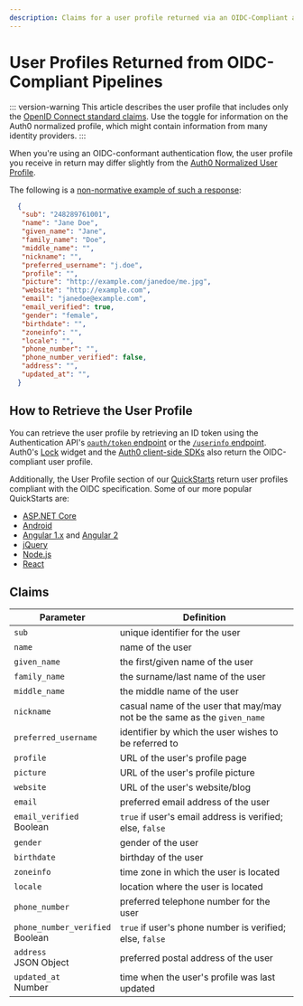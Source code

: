 ```yaml
---
description: Claims for a user profile returned via an OIDC-Compliant authorization flow
---
```

# User Profiles Returned from OIDC-Compliant Pipelines

::: version-warning
This article describes the user profile that includes only the [OpenID Connect standard claims](https://openid.net/specs/openid-connect-core-1_0.html#StandardClaims). Use the toggle for information on the Auth0 normalized profile, which might contain information from many identity providers.
:::

When you're using an OIDC-conformant authentication flow, the user profile you receive in return may differ slightly from the [Auth0 Normalized User Profile](/user-profile/normalized).

The following is a [non-normative example of such a response](https://openid.net/specs/openid-connect-basic-1_0.html#StandardClaims):

```json
  {
   "sub": "248289761001",
   "name": "Jane Doe",
   "given_name": "Jane",
   "family_name": "Doe",
   "middle_name": "",
   "nickname": "",
   "preferred_username": "j.doe",
   "profile": "",
   "picture": "http://example.com/janedoe/me.jpg",
   "website": "http://example.com",
   "email": "janedoe@example.com",
   "email_verified": true,
   "gender": "female",
   "birthdate": "",
   "zoneinfo": "",
   "locale": "",
   "phone_number": "",
   "phone_number_verified": false,
   "address": "",
   "updated_at": "",
  }
```

## How to Retrieve the User Profile

You can retrieve the user profile by retrieving an ID token using the Authentication API's [`oauth/token` endpoint](/api/authentication#get-token) or the [`/userinfo` endpoint](/api/authentication#get-user-info). Auth0's [Lock](https://auth0.com/docs/libraries#lock-login-signup-widgets) widget and the [Auth0 client-side SDKs](/libraries#auth0-client-side-sdks) also return the OIDC-compliant user profile.

Additionally, the User Profile section of our [QuickStarts](/quickstarts) return user profiles compliant with the OIDC specification. Some of our more popular QuickStarts are:

- [ASP.NET Core](/quickstart/webapp/aspnet-core/04-user-profile)
- [Android](/quickstart/native/android/04-user-profile)
- [Angular 1.x](/quickstart/spa/angularjs/02-user-profile) and [Angular 2](/quickstart/spa/angular2/03-user-profile)
- [jQuery](/quickstart/spa/jquery/02-user-profile)
- [Node.js](/quickstart/webapp/nodejs)
- [React](/quickstart/spa/react/02-user-profile)

## Claims

| Parameter | Definition |
| --------- | ---------- |
| `sub` | unique identifier for the user |
| `name` | name of the user |
| `given_name` | the first/given name of the user |
| `family_name` | the surname/last name of the user |
| `middle_name` | the middle name of the user |
| `nickname` | casual name of the user that may/may not be the same as the `given_name` |
| `preferred_username` | identifier by which the user wishes to be referred to |
| `profile` | URL of the user's profile page |
| `picture` | URL of the user's profile picture |
| `website` | URL of the user's website/blog |
| `email` | preferred email address of the user |
| `email_verified` <br/><span class="label label-primary">Boolean</span> | `true` if user's email address is verified; else, `false` |
| `gender` | gender of the user |
| `birthdate` | birthday of the user |
| `zoneinfo` | time zone in which the user is located |
| `locale` | location where the user is located |
| `phone_number` | preferred telephone number for the user |
| `phone_number_verified` <br/><span class="label label-primary">Boolean</span> | `true` if user's phone number is verified; else, `false` |
| `address` <br/><span class="label label-primary">JSON Object</span> | preferred postal address of the user |
| `updated_at` <br/><span class="label label-primary">Number</span> | time when the user's profile was last updated |
